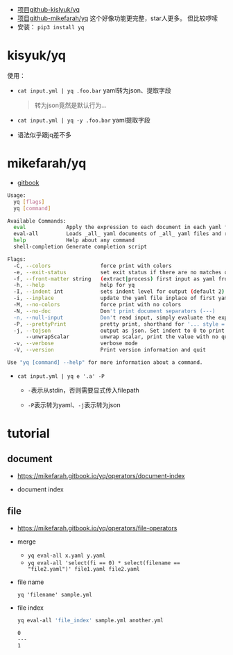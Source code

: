 
* [项目github-kislyuk/yq](https://github.com/kislyuk/yq)
* [项目github-mikefarah/yq](https://github.com/mikefarah/yq) 这个好像功能更完整，star人更多。 但比较啰嗦
* 安装： `pip3 install yq`



# kisyuk/yq


使用：
* `cat input.yml | yq .foo.bar`  yaml转为json、提取字段
  
  > 转为json竟然是默认行为...
* `cat input.yml | yq -y .foo.bar` yaml提取字段
* 语法似乎跟jq差不多  



# mikefarah/yq

* [gitbook](https://mikefarah.gitbook.io/yq/)



```sh
Usage:
  yq [flags]
  yq [command]

Available Commands:
  eval             Apply the expression to each document in each yaml file in sequence
  eval-all         Loads _all_ yaml documents of _all_ yaml files and runs expression once
  help             Help about any command
  shell-completion Generate completion script

Flags:
  -C, --colors                force print with colors
  -e, --exit-status           set exit status if there are no matches or null or false is returned
  -f, --front-matter string   (extract|process) first input as yaml front-matter. Extract will pull out the yaml content, process will run the expression against the yaml content, leaving the remaining data intact
  -h, --help                  help for yq
  -I, --indent int            sets indent level for output (default 2)
  -i, --inplace               update the yaml file inplace of first yaml file given.
  -M, --no-colors             force print with no colors
  -N, --no-doc                Don't print document separators (---)
  -n, --null-input            Don't read input, simply evaluate the expression given. Useful for creating yaml docs from scratch.
  -P, --prettyPrint           pretty print, shorthand for '... style = ""'
  -j, --tojson                output as json. Set indent to 0 to print json in one line.
      --unwrapScalar          unwrap scalar, print the value with no quotes, colors or comments (default true)
  -v, --verbose               verbose mode
  -V, --version               Print version information and quit

Use "yq [command] --help" for more information about a command.
```





* `cat input.yml | yq e '.a' -P`

  * `-`表示从stdin，否则需要显式传入filepath

  * `-P`表示转为yaml、`-j`表示转为json

    



# tutorial



## document



* https://mikefarah.gitbook.io/yq/operators/document-index



* document index



## file



* https://mikefarah.gitbook.io/yq/operators/file-operators



* merge

  * `yq eval-all x.yaml y.yaml`
  * `yq eval-all 'select(fi == 0) * select(filename == "file2.yaml")' file1.yaml file2.yaml`

* file name

  `yq 'filename' sample.yml`

* file index

  ```sh
  yq eval-all 'file_index' sample.yml another.yml
  
  0
  ---
  1
  ```

  













